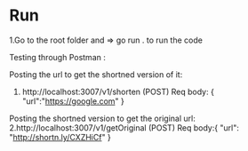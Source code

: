 # Run
1.Go to the root folder and => go run . to run the code

Testing through Postman :

Posting the url to get the shortned version of it:
1. http://localhost:3007/v1/shorten  (POST)
     Req body: {
              "url":"https://google.com"
                }

Posting the shortned version to get the original url:
2.http://localhost:3007/v1/getOriginal (POST)
      Req body:{
              "url": "http://shortn.ly/CXZHiCf"
              }
